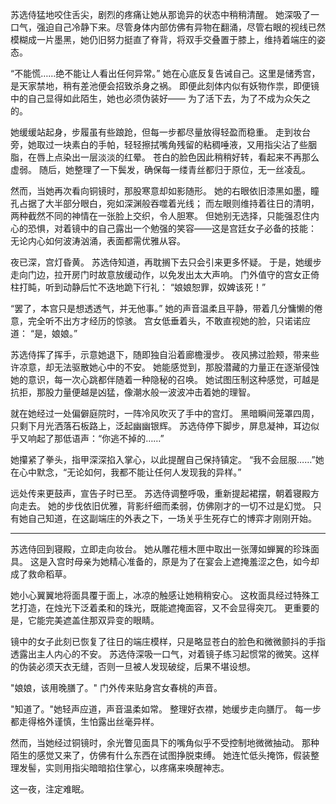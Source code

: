 苏选侍猛地咬住舌尖，剧烈的疼痛让她从那诡异的状态中稍稍清醒。
她深吸了一口气，强迫自己冷静下来。尽管身体内部仿佛有异物在翻涌，尽管右眼的视线已然模糊成一片墨黑，她仍旧努力挺直了脊背，将双手交叠置于膝上，维持着端庄的姿态。

“不能慌……绝不能让人看出任何异常。”
她在心底反复告诫自己。这里是储秀宫，是天家禁地，稍有差池便会招致杀身之祸。
即便此刻体内似有妖物作祟，即便镜中的自己显得如此陌生，她也必须伪装好——
为了活下去，为了不成为众矢之的。

她缓缓站起身，步履虽有些踉跄，但每一步都尽量放得轻盈而稳重。
走到妆台旁，她取过一块素白的手帕，轻轻擦拭嘴角残留的粘稠唾液，又用指尖沾了些胭脂，在唇上点染出一层淡淡的红晕。
苍白的脸色因此稍稍好转，看起来不再那么虚弱。
随后，她整理了一下鬓发，确保每一缕青丝都归于原位，无一丝凌乱。

然而，当她再次看向铜镜时，那股寒意却如影随形。
她的右眼依旧漆黑如墨，瞳孔占据了大半部分眼白，宛如深渊般吞噬着光线；
而左眼则维持着往日的清明，两种截然不同的神情在一张脸上交织，令人胆寒。
但她别无选择，只能强忍住内心的恐惧，对着镜中的自己露出一个勉强的笑容——这是宫廷女子必备的技能：
无论内心如何波涛汹涌，表面都需优雅从容。

夜已深，宫灯昏黄。
苏选侍知道，再耽搁下去只会引来更多怀疑。
于是，她缓步走向门边，拉开房门时故意放缓动作，以免发出太大声响。
门外值守的宫女正倚柱打盹，听到动静后忙不迭地跪下行礼：
“娘娘恕罪，奴婢该死！”

“罢了，本宫只是想透透气，并无他事。”
她的声音温柔且平静，带着几分慵懒的倦意，完全听不出方才经历的惊骇。
宫女低垂着头，不敢直视她的脸，只诺诺应道：
“是，娘娘。”

苏选侍挥了挥手，示意她退下，随即独自沿着廊檐漫步。
夜风拂过脸颊，带来些许凉意，却无法驱散她心中的不安。
她能感觉到，那股潜藏的力量正在逐渐侵蚀她的意识，每一次心跳都伴随着一种隐秘的召唤。
她试图压制这种感觉，可越是抗拒，那股力量便越是凶猛，像潮水般一波波冲击着她的理智。

就在她经过一处偏僻庭院时，一阵冷风吹灭了手中的宫灯。
黑暗瞬间笼罩四周，只剩下月光洒落石板路上，泛起幽幽银辉。
苏选侍停下脚步，屏息凝神，耳边似乎又响起了那低语声：“你逃不掉的……”

她攥紧了拳头，指甲深深掐入掌心，以此提醒自己保持镇定。
“我不会屈服……”她在心中默念，“无论如何，我都不能让任何人发现我的异样。”

远处传来更鼓声，宣告子时已至。
苏选侍调整呼吸，重新提起裙摆，朝着寝殿方向走去。
她的步伐依旧优雅，背影纤细而柔弱，仿佛刚才的一切不过是幻觉。
只有她自己知道，在这副端庄的外表之下，一场关乎生死存亡的博弈才刚刚开始。

----


苏选侍回到寝殿，立即走向妆台。
她从雕花檀木匣中取出一张薄如蝉翼的珍珠面具。
这是入宫时母亲为她精心准备的，原是为了在宴会上遮掩羞涩之色，如今却成了救命稻草。

她小心翼翼地将面具覆于面上，冰凉的触感让她稍稍安心。
这枚面具经过特殊工艺打造，在烛光下泛着柔和的珠光，既能遮掩面容，又不会显得突兀。
更重要的是，它能完美遮盖住那双异变的眼睛。

镜中的女子此刻已恢复了往日的端庄模样，只是略显苍白的脸色和微微颤抖的手指透露出主人内心的不安。
苏选侍深吸一口气，对着镜子练习起惯常的微笑。这样的伪装必须天衣无缝，否则一旦被人发现破绽，后果不堪设想。

"娘娘，该用晚膳了。"
门外传来贴身宫女春桃的声音。

"知道了。"她轻声应道，声音温柔如常。
整理好衣襟，她缓步走向膳厅。
每一步都走得格外谨慎，生怕露出丝毫异样。

然而，当她经过铜镜时，余光瞥见面具下的嘴角似乎不受控制地微微抽动。
那种陌生的感觉又来了，仿佛有什么东西在试图挣脱束缚。
她连忙低头掩饰，假装整理发髻，实则用指尖暗暗掐住掌心，以疼痛来唤醒神志。

这一夜，注定难眠。
